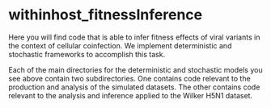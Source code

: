 # withinhost_fitnessInference

Here you will find code that is able to infer fitness effects of viral variants in the context of cellular coinfection. We implement deterministic and stochastic frameworks to accomplish this task.

Each of the main directories for the deterministic and stochastic models you see above contain two subdirectories. One contains code relevant to the production and analysis of the simulated datasets. The other contains code relevant to the analysis and inference applied to the Wilker H5N1 dataset.
